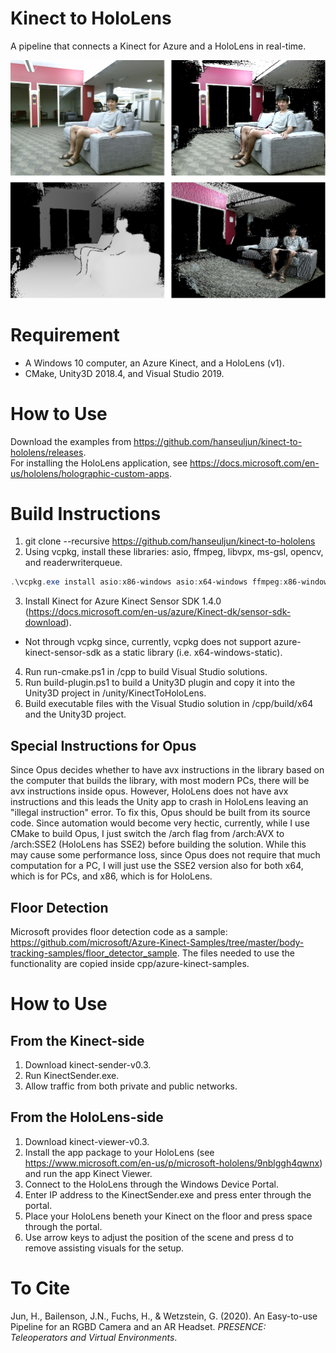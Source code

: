 # Kinect to HoloLens
A pipeline that connects a Kinect for Azure and a HoloLens in real-time.

![a figure from paper](kinect-to-hololens.jpg)

# Requirement
- A Windows 10 computer, an Azure Kinect, and a HoloLens (v1).
- CMake, Unity3D 2018.4, and Visual Studio 2019.

# How to Use
Download the examples from https://github.com/hanseuljun/kinect-to-hololens/releases.  
For installing the HoloLens application, see https://docs.microsoft.com/en-us/hololens/holographic-custom-apps.

# Build Instructions
1. git clone --recursive https://github.com/hanseuljun/kinect-to-hololens
2. Using vcpkg, install these libraries: asio, ffmpeg, libvpx, ms-gsl, opencv, and readerwriterqueue.
```powershell
.\vcpkg.exe install asio:x86-windows asio:x64-windows ffmpeg:x86-windows ffmpeg:x64-windows libvpx:x86-windows libvpx:x64-windows ms-gsl:x86-windows ms-gsl:x64-windows opencv:x86-windows opencv:x64-windows readerwriterqueue:x86-windows readerwriterqueue:x64-windows
```
3. Install Kinect for Azure Kinect Sensor SDK 1.4.0 (https://docs.microsoft.com/en-us/azure/Kinect-dk/sensor-sdk-download).
- Not through vcpkg since, currently, vcpkg does not support azure-kinect-sensor-sdk as a static library (i.e. x64-windows-static).
4. Run run-cmake.ps1 in /cpp to build Visual Studio solutions.
5. Run build-plugin.ps1 to build a Unity3D plugin and copy it into the Unity3D project in /unity/KinectToHoloLens.
6. Build executable files with the Visual Studio solution in /cpp/build/x64 and the Unity3D project.

## Special Instructions for Opus
Since Opus decides whether to have avx instructions in the library based on the computer that builds the library, with most modern PCs, there will be avx instructions inside opus.
However, HoloLens does not have avx instructions and this leads the Unity app to crash in HoloLens leaving an "illegal instruction" error.
To fix this, Opus should be built from its source code.
Since automation would become very hectic, currently, while I use CMake to build Opus, I just switch the /arch flag from /arch:AVX to /arch:SSE2 (HoloLens has SSE2) before building the solution.
While this may cause some performance loss, since Opus does not require that much computation for a PC, I will just use the SSE2 version also for both x64, which is for PCs, and x86, which is for HoloLens.

## Floor Detection
Microsoft provides floor detection code as a sample: https://github.com/microsoft/Azure-Kinect-Samples/tree/master/body-tracking-samples/floor_detector_sample. The files needed to use the functionality are copied inside cpp/azure-kinect-samples.

# How to Use
## From the Kinect-side
1. Download kinect-sender-v0.3.
2. Run KinectSender.exe.
3. Allow traffic from both private and public networks.

## From the HoloLens-side
1. Download kinect-viewer-v0.3.
2. Install the app package to your HoloLens (see https://www.microsoft.com/en-us/p/microsoft-hololens/9nblggh4qwnx) and run the app Kinect Viewer.
3. Connect to the HoloLens through the Windows Device Portal.
4. Enter IP address to the KinectSender.exe and press enter through the portal.
5. Place your HoloLens beneth your Kinect on the floor and press space through the portal.
6. Use arrow keys to adjust the position of the scene and press d to remove assisting visuals for the setup.

# To Cite
Jun, H., Bailenson, J.N., Fuchs, H., & Wetzstein, G. (2020). An Easy-to-use Pipeline for an RGBD Camera and an AR Headset. *PRESENCE: Teleoperators and Virtual Environments*.
